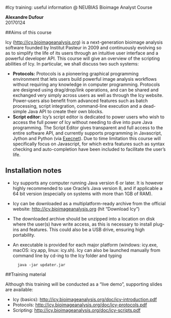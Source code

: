 #Icy training: useful information @ NEUBIAS Bioimage Analyst Course

**Alexandre Dufour**  
20170124

##Aims of this course

Icy (<http://icy.bioimageanalysis.org>) is a next-generation bioimage analysis software founded by Institut Pasteur in 2009 and continuously evolving so as to simplify the life of its users through an intuitive user interface and a powerful developer API. This course will give an overview of the scripting abilities of Icy. In particular, we shall discuss two such systems:

- **Protocols:** Protocols is a pioneering graphical programming environment that lets users build powerful image analysis workflows without requiring any knowledge in computer programming. Protocols are designed using drag/drop/link operations, and can be shared and exchanged very simply across users as well as through the Icy website. Power-users also benefit from advanced features such as batch processing, script integration, command-line execution and a dead-simple Java API to create their own blocks.
- **Script editor:** Icy’s script editor is dedicated to power users who wish to access the full power of Icy without needing to dive into pure Java programming. The Script Editor gives transparent and full access to the entire software API, and currently supports programming in Javascript, Jython and Python (via [Execnet](https://pypi.python.org/pypi/execnet)). Due to time limitation this course will specifically focus on Javascript, for which extra features such as syntax checking and auto-completion have been included to facilitate the user’s life.

## Installation notes

- Icy supports any computer running Java version 6 or later. It is however highly recommended to use Oracle’s Java version 8, and if applicable a 64 bit version (especially on systems with more than 1GB of RAM).
- Icy can be downloaded as a multiplatform-ready archive from the official website: <http://icy.bioimageanalysis.org> (hit “Download Icy”)
- The downloaded archive should be unzipped into a location on disk where the user(s) have write access, as this is necessary to install plug-ins and features. This could also be a USB drive, ensuring high portability.
- An executable is provided for each major platform (windows: icy.exe, macOS: icy.app, linux: icy.sh). Icy can also be launched manually from command line by cd-ing to the Icy folder and typing


		java -jar updater.jar 

##Training material 

Although this training will be conducted as a “live demo”, supporting slides are available:

-  Icy (basics): <http://icy.bioimageanalysis.org/doc/icy-introduction.pdf>
-  Protocols: <http://icy.bioimageanalysis.org/doc/icy-protocols.pdf>
-  Scripting: <http://icy.bioimageanalysis.org/doc/icy-scripts.pdf>